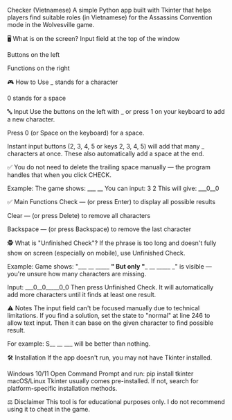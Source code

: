 Checker (Vietnamese)
A simple Python app built with Tkinter that helps players find suitable roles (in Vietnamese) for the Assassins Convention mode in the Wolvesville game.

🖥️ What is on the screen?
Input field at the top of the window

Buttons on the left

Functions on the right

🎮 How to Use
_ stands for a character

0 stands for a space

🔤 Input
Use the buttons on the left with _ or press 1 on your keyboard to add a new character.

Press 0 (or Space on the keyboard) for a space.

Instant input buttons (2, 3, 4, 5 or keys 2, 3, 4, 5) will add that many _ characters at once.
These also automatically add a space at the end.

✅ You do not need to delete the trailing space manually — the program handles that when you click CHECK.

Example:
The game shows: ___ __
You can input: 3 2
This will give: ___0__0

✅ Main Functions
Check — (or press Enter) to display all possible results

Clear — (or press Delete) to remove all characters

Backspace — (or press Backspace) to remove the last character

🕵️ What is "Unfinished Check"?
If the phrase is too long and doesn't fully show on screen (especially on mobile), use Unfinished Check.

Example:
Game shows: "___ __ _____ __"
But only "___ __ _____ _" is visible — you're unsure how many characters are missing.

Input:
___0__0_____0_0
Then press Unfinished Check.
It will automatically add more characters until it finds at least one result.

⚠️ Notes
The input field can't be focused manually due to technical limitations.
If you find a solution, set the state to "normal" at line 246 to allow text input. Then it can base on the given character to find possible result.

For example:
S__ __ ___ will be better than nothing.

🛠 Installation
If the app doesn't run, you may not have Tkinter installed.

Windows 10/11
Open Command Prompt and run:
pip install tkinter
macOS/Linux
Tkinter usually comes pre-installed. If not, search for platform-specific installation methods.

⚖️ Disclaimer
This tool is for educational purposes only.
I do not recommend using it to cheat in the game.